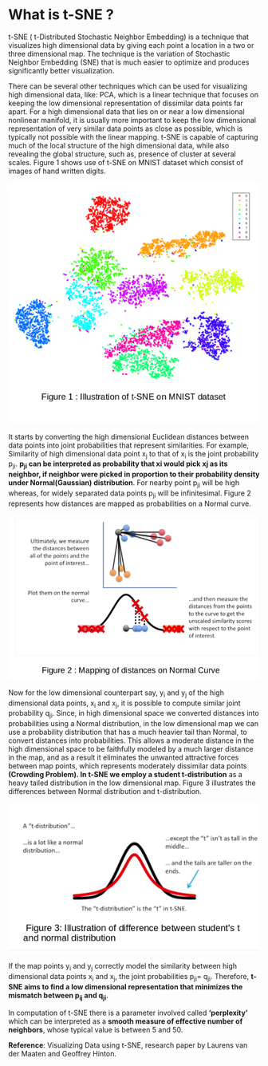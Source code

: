 # What is t-SNE ? 
t-SNE ( t-Distributed Stochastic Neighbor Embedding) is a technique that visualizes high dimensional data by giving each point a location in a two or three dimensional map. The technique is the variation of Stochastic Neighbor Embedding (SNE) that is much easier to optimize and produces significantly better visualization.

There can be several other techniques which can be used for visualizing high dimensional data, like: PCA, which is a linear technique that focuses on keeping the low dimensional representation of dissimilar data points far apart. For a high dimensional data that lies on or near a low dimensional nonlinear manifold, it is usually more important to keep the low dimensional representation of very similar data points as close as possible, which is typically not possible with the linear mapping. t-SNE is capable of capturing much of the local structure of the high dimensional data, while also revealing the global structure, such as, presence of cluster at several scales. Figure 1 shows use of t-SNE on MNIST dataset which consist of images of hand written digits.

![](/images/Fig1_tsne.png "Source : Visualizing Data using t-SNE, research paper by Laurens van der Maaten and Geoffrey Hinton")

It starts by converting the high dimensional Euclidean distances between data points into joint probabilities that represent similarities. For example, Similarity of high dimensional data point x<sub>j</sub> to that of x<sub>i</sub> is the joint probability p<sub>ji</sub>. **p<sub>ji</sub> can be interpreted as probability that xi would pick xj as its neighbor, if neighbor were picked in proportion to their probability density under Normal(Gaussian) distribution**. For nearby point p<sub>ji</sub> will be high whereas, for widely separated data points p<sub>ji</sub> will be infinitesimal. Figure 2 represents how distances are mapped as probabilities on a Normal curve.

![](/images/fig2_tsne.png "Source: ’ StatQuest: t-SNE, Clearly Explained’ Youtube ") 

Now for the low dimensional counterpart say, y<sub>i</sub> and y<sub>j</sub> of the high dimensional data points, x<sub>i</sub> and x<sub>j</sub>, it is possible to compute similar joint probability q<sub>ji</sub>. Since, in high dimensional space we converted distances into probabilities using a Normal distribution, in the low dimensional map we can use a probability distribution that has a much heavier tail than Normal, to convert distances into probabilities. This allows a moderate distance in the high dimensional space to be faithfully modeled by a much larger distance in the map, and as a result it eliminates the unwanted attractive forces between map points, which represents moderately dissimilar data points **(Crowding Problem). In t-SNE we employ a student t-distribution** as a heavy tailed distribution in the low dimensional map. Figure 3 illustrates the differences between Normal distribution and t-distribution.

![](/images/fig3_tsne.png "Source: ’ StatQuest: t-SNE, Clearly Explained’ Youtube ") 

If the map points y<sub>i</sub> and y<sub>j</sub> correctly model the similarity between high dimensional data points x<sub>i</sub> and x<sub>j</sub>, the joint probabilities p<sub>ji</sub>= q<sub>ji</sub>. Therefore, **t-SNE aims to find a low dimensional representation that minimizes the mismatch between p<sub>ij</sub> and q<sub>ji</sub>**.

In computation of t-SNE there is a parameter involved called **‘perplexity’** which can be interpreted as a **smooth measure of effective number of neighbors**, whose typical value is between 5 and 50.

**Reference**: Visualizing Data using t-SNE, research paper by Laurens van der Maaten and Geoffrey Hinton.
